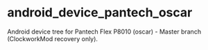 android_device_pantech_oscar
===================================
Android device tree for Pantech Flex P8010 (oscar) - Master branch (ClockworkMod recovery only).
